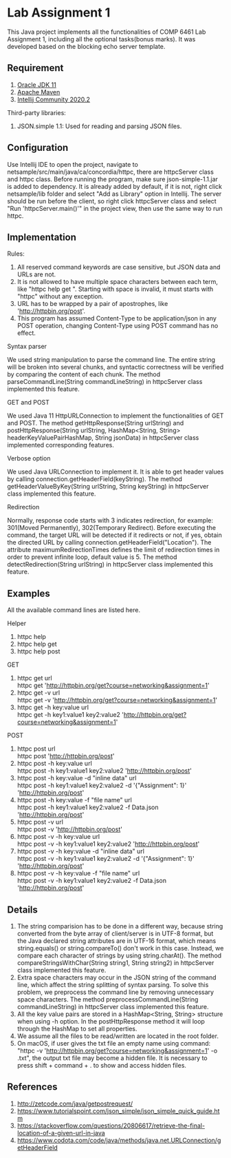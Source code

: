 # Lab Assignment 1

This Java project implements all the functionalities of COMP 6461 Lab Assignment 1, including all the optional tasks(bonus marks). It was developed based on the blocking echo server template.

## Requirement
1. [Oracle JDK 11](https://www.oracle.com/java/technologies/javase-jdk11-downloads.html)
2. [Apache Maven](https://maven.apache.org/) 
3. [Intellij Community 2020.2](https://www.jetbrains.com/idea/download/) 

Third-party libraries:
1. JSON.simple 1.1: Used for reading and parsing JSON files.


## Configuration
Use Intellij IDE to open the project, navigate to netsample/src/main/java/ca/concordia/httpc, there are httpcServer class and httpc class. Before running the program, make sure json-simple-1.1.jar is added to dependency. It is already added by default, if it is not, right click netsample/lib folder and select "Add as Library" option in Intellij. The server should be run before the client, so right click httpcServer class and select "Run 'httpcServer.main()'" in the project view, then use the same way to run httpc.


## Implementation
Rules:
1. All reserved command keywords are case sensitive, but JSON data and URLs are not.
2. It is not allowed to have multiple space characters between each term, like "httpc  help   get ". Starting with space is invalid, it must starts with "httpc" without any exception.
3. URL has to be wrapped by a pair of apostrophes, like 'http://httpbin.org/post'.
4. This program has assumed Content-Type to be application/json in any POST operation, changing Content-Type using POST command has no effect.


Syntax parser

We used string manipulation to parse the command line. The entire string will be broken into several chunks, and syntactic correctness will be verified by comparing the content of each chunk. The method parseCommandLine(String commandLineString) in httpcServer class implemented this feature.


GET and POST

We used Java 11 HttpURLConnection to implement the functionalities of GET and POST. The method getHttpResponse(String urlString) and postHttpResponse(String urlString, HashMap<String, String> headerKeyValuePairHashMap, String jsonData) in httpcServer class implemented corresponding features.


Verbose option

We used Java URLConnection to implement it. It is able to get header values by calling connection.getHeaderField(keyString). The method getHeaderValueByKey(String urlString, String keyString) in httpcServer class implemented this feature.


Redirection

Normally, response code starts with 3 indicates redirection, for example: 301(Moved Permanently), 302(Temporary Redirect). Before executing the command, the target URL will be detected if it redirects or not, if yes, obtain the directed URL by calling connection.getHeaderField("Location"). The attribute maximumRedirectionTimes defines the limit of redirection times in order to prevent infinite loop, default value is 5. The method detectRedirection(String urlString) in httpcServer class implemented this feature.


## Examples
All the available command lines are listed here.

Helper
1. httpc help
2. httpc help get
3. httpc help post

GET
1. httpc get url<br />
httpc get 'http://httpbin.org/get?course=networking&assignment=1'
2. httpc get -v url<br />
httpc get -v 'http://httpbin.org/get?course=networking&assignment=1'
3. httpc get -h key:value url<br />
httpc get -h key1:value1 key2:value2 'http://httpbin.org/get?course=networking&assignment=1'

POST
1. httpc post url<br />
httpc post 'http://httpbin.org/post'
2. httpc post -h key:value url<br />
httpc post -h key1:value1 key2:value2 'http://httpbin.org/post'
3. httpc post -h key:value -d "inline data" url<br />
httpc post -h key1:value1 key2:value2 -d '{"Assignment": 1}' 'http://httpbin.org/post'
4. httpc post -h key:value -f "file name" url<br />
httpc post -h key1:value1 key2:value2 -f Data.json 'http://httpbin.org/post'
5. httpc post -v url<br />
httpc post -v 'http://httpbin.org/post'
6. httpc post -v -h key:value url<br />
httpc post -v -h key1:value1 key2:value2 'http://httpbin.org/post'
7. httpc post -v -h key:value -d "inline data" url<br />
httpc post -v -h key1:value1 key2:value2 -d '{"Assignment": 1}' 'http://httpbin.org/post'
8. httpc post -v -h key:value -f "file name" url<br />
httpc post -v -h key1:value1 key2:value2 -f Data.json 'http://httpbin.org/post'


## Details
1. The string comparision has to be done in a different way, because string converted from the byte array of client/server is in UTF-8 format, but the Java declared string attributes are in UTF-16 format, which means string.equals() or string.compareTo() don't work in this case. Instead, we compare each character of strings by using string.charAt(). The method compareStringsWithChar(String string1, String string2) in httpcServer class implemented this feature.
2. Extra space characters may occur in the JSON string of the command line, which affect the string splitting of syntax parsing. To solve this problem, we preprocess the command line by removing unnecessary space characters. The method preprocessCommandLine(String commandLineString) in httpcServer class implemented this feature.
3. All the key value pairs are stored in a HashMap<String, String> structure when using -h option. In the postHttpResponse method it will loop through the HashMap to set all properties.
4. We assume all the files to be read/written are located in the root folder.
5. On macOS, if user gives the txt file an empty name using command: "httpc -v 'http://httpbin.org/get?course=networking&assignment=1' -o .txt", the output txt file may become a hidden file. It is necessary to press shift + command + . to show and access hidden files. 


## References

1. http://zetcode.com/java/getpostrequest/
2. https://www.tutorialspoint.com/json_simple/json_simple_quick_guide.htm
3. https://stackoverflow.com/questions/20806617/retrieve-the-final-location-of-a-given-url-in-java
4. https://www.codota.com/code/java/methods/java.net.URLConnection/getHeaderField
